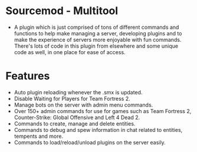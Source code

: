 # Sourcemod - Multitool
- A plugin which is just comprised of tons of different commands and functions to help make managing a server, developing plugins and to make the experience of servers more enjoyable with fun commands. There's lots of code in this plugin from elsewhere and some unique code as well, in one place for ease of access.

# Features
* Auto plugin reloading whenever the .smx is updated.
* Disable Waiting for Players for Team Fortress 2.
* Manage bots on the server with admin menu commands.
* Over 150+ admin commands for use for games such as Team Fortress 2, Counter-Strike: Global Offensive and Left 4 Dead 2.
* Commands to create, manage and delete entities.
* Commands to debug and spew information in chat related to entities, tempents and more.
* Commands to load/reload/unload plugins on the server easily.
